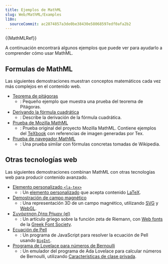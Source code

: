 ```yaml
---
title: Ejemplos de MathML
slug: Web/MathML/Examples
l10n:
  sourceCommit: ac2874857a3de0be38430e58068597edf0afa2b2
---
```


{{MathMLRef}}

A continuación encontrará algunos ejemplos que puede ver para ayudarlo a comprender cómo usar MathML.

## Formulas de MathML

Las siguientes demostraciones muestran conceptos matemáticos cada vez más complejos en el contenido web.

- [Teorema de pitágoras](/es/docs/Web/MathML/Examples/MathML_Pythagorean_Theorem)
  - : Pequeño ejemplo que muestra una prueba del teorema de Pitágoras.
- [Derivando la fórmula cuadrática](/es/docs/Web/MathML/Examples/Deriving_the_Quadratic_Formula)
  - : Describe la derivación de la fórmula cuadrática.
- [Prueba de Mozilla MathML](https://fred-wang.github.io/MathFonts/mozilla_mathml_test/)
  - : Prueba original del proyecto Mozilla MathML. Contiene ejemplos del [TeXbook](https://en.wikipedia.org/wiki/Computers_and_TypeSetting) con referencias de imagen generadas por Tex.
- [Prueba de navegador MathML](http://eyeasme.com/Joe/MathML/MathML_browser_test.html)
  - : Una prueba similar con fórmulas concretas tomadas de Wikipedia.

## Otras tecnologías web

Las siguientes demostraciones combinan MathML con otras tecnologías web para producir contenido avanzado.

- [Elemento personalizado `<la-tex>`](https://fred-wang.github.io/TeXZilla/examples/customElement.html)
  - : Un [elemento personalizado](/es/docs/Web/API/Web_components/Using_custom_elements) que acepta contenido [LaTeX](https://en.wikipedia.org/wiki/LaTeX).
- [Demostración de campo magnético](https://fred-wang.github.io/TeXZilla/examples/toImageWebGL.html)
  - : Una representación 3D de un campo magnético, utilizando [SVG](/es/docs/Web/SVG) y [WebGL](/es/docs/Web/API/WebGL_API).
- [Συνάρτηση ζήτα Ρήμαν (el)](https://fred-wang.github.io/MathFonts/%CE%A3%CF%85%CE%BD%CE%AC%CF%81%CF%84%CE%B7%CF%83%CE%B7_%CE%B6%CE%AE%CF%84%CE%B1_%CE%A1%CE%AE%CE%BC%CE%B1%CE%BD.html)
  - : Un artículo griego sobre la función zeta de Riemann, con [Web fonts](/es/docs/Learn/CSS/Styling_text/Web_fonts) de la [Greek Font Society](https://greekfontsociety-gfs.gr/).
- [Ecuación de Pell](https://people.igalia.com/fwang/pell-bigint-mathml/)
  - : Un programa de JavaScript para resolver la ecuación de Pell usando [`BigInt`](/es/docs/Web/JavaScript/Reference/Global_Objects/BigInt).
- [Programa de Lovelace para números de Bernoulli](https://people.igalia.com/fwang/lovelace-jsclass-mathml/)
  - : Un emulador del programa de Ada Lovelace para calcular números de Bernoulli, utilizando [Características de clase privada](/es/docs/Web/JavaScript/Reference/Classes/Private_Class_Fields).
